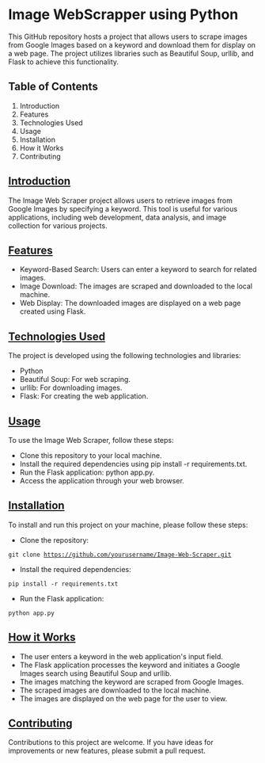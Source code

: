 # Image WebScrapper using Python

This GitHub repository hosts a project that allows users to scrape images from Google Images based on a keyword and download them for display on a web page. The project utilizes libraries such as Beautiful Soup, urllib, and Flask to achieve this functionality.

## Table of Contents
1. Introduction
2. Features
3. Technologies Used
4. Usage
5. Installation
6. How it Works
7. Contributing

## <ins>Introduction</ins>
The Image Web Scraper project allows users to retrieve images from Google Images by specifying a keyword. This tool is useful for various applications, including web development, data analysis, and image collection for various projects.

## <ins>Features</ins>
- Keyword-Based Search: Users can enter a keyword to search for related images.
- Image Download: The images are scraped and downloaded to the local machine.
- Web Display: The downloaded images are displayed on a web page created using Flask.
## <ins>Technologies Used</ins>
The project is developed using the following technologies and libraries:

- Python
- Beautiful Soup: For web scraping.
- urllib: For downloading images.
- Flask: For creating the web application.
## <ins>Usage</ins>
To use the Image Web Scraper, follow these steps:

- Clone this repository to your local machine.
- Install the required dependencies using pip install -r requirements.txt.
- Run the Flask application: python app.py.
- Access the application through your web browser.
## <ins>Installation </ins>
To install and run this project on your machine, please follow these steps:

- Clone the repository:

<code>git clone https://github.com/yourusername/Image-Web-Scraper.git</code>
- Install the required dependencies:

<code>pip install -r requirements.txt</code>
- Run the Flask application:

<code>python app.py</code>
## <ins>How it Works</ins>
- The user enters a keyword in the web application's input field.
- The Flask application processes the keyword and initiates a Google Images search using Beautiful Soup and urllib.
- The images matching the keyword are scraped from Google Images.
- The scraped images are downloaded to the local machine.
- The images are displayed on the web page for the user to view.
## <ins>Contributing </ins>
Contributions to this project are welcome. If you have ideas for improvements or new features, please submit a pull request.
